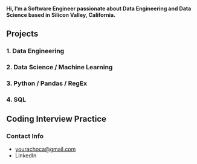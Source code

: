 

#### Hi, I’m a Software Engineer passionate about Data Engineering and Data Science based in Silicon Valley, California. 


## **Projects**
### 1. Data Engineering
### 2. Data Science / Machine Learning
### 3. Python / Pandas / RegEx
### 4. SQL


## **Coding Interview Practice**


### Contact Info
- yourachoca@gmail.com
- LinkedIn

